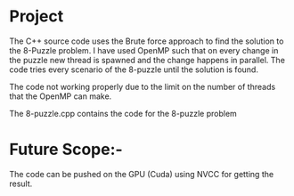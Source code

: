 # Project

The C++ source code uses the Brute force approach to find the solution to the 8-Puzzle problem. I have used OpenMP such that on every change in the puzzle new thread is spawned and the change happens in parallel. The code tries every scenario of the 8-puzzle until the solution is found. 

The code not working properly due to the limit on the number of threads that the OpenMP can make.

The 8-puzzle.cpp contains the code for the 8-puzzle problem


# Future Scope:- 
The code can be pushed on the GPU (Cuda) using NVCC for getting the result.

